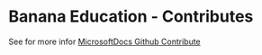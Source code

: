 # Banana Education - Contributes

See for more infor  [MicrosoftDocs Github Contribute](https://github.com/MicrosoftDocs/Contribute)


